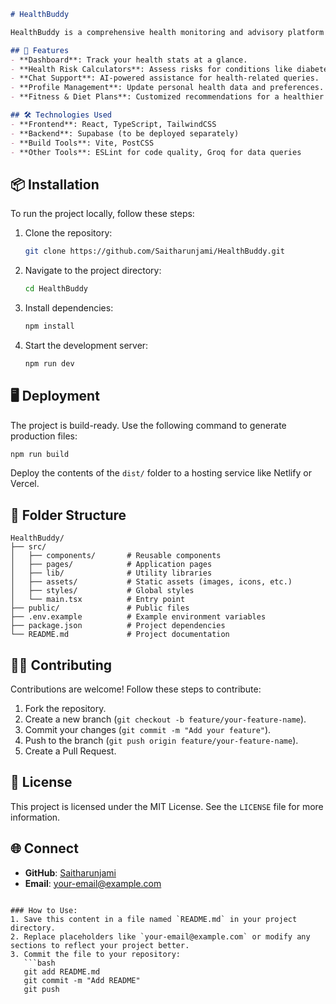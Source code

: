 

```markdown
# HealthBuddy

HealthBuddy is a comprehensive health monitoring and advisory platform that offers personalized insights, tools, and analytics to help users manage and improve their health.

## 🚀 Features
- **Dashboard**: Track your health stats at a glance.
- **Health Risk Calculators**: Assess risks for conditions like diabetes, hypertension, heart disease, etc.
- **Chat Support**: AI-powered assistance for health-related queries.
- **Profile Management**: Update personal health data and preferences.
- **Fitness & Diet Plans**: Customized recommendations for a healthier lifestyle.

## 🛠️ Technologies Used
- **Frontend**: React, TypeScript, TailwindCSS
- **Backend**: Supabase (to be deployed separately)
- **Build Tools**: Vite, PostCSS
- **Other Tools**: ESLint for code quality, Groq for data queries
```

## 📦 Installation

To run the project locally, follow these steps:

1. Clone the repository:
   ```bash
   git clone https://github.com/Saitharunjami/HealthBuddy.git
   ```
2. Navigate to the project directory:
   ```bash
   cd HealthBuddy
   ```
3. Install dependencies:
   ```bash
   npm install
   ```
4. Start the development server:
   ```bash
   npm run dev
   ```

## 🖥️ Deployment
The project is build-ready. Use the following command to generate production files:
```bash
npm run build
```
Deploy the contents of the `dist/` folder to a hosting service like Netlify or Vercel.

## 📁 Folder Structure
```
HealthBuddy/
├── src/
│   ├── components/       # Reusable components
│   ├── pages/            # Application pages
│   ├── lib/              # Utility libraries
│   ├── assets/           # Static assets (images, icons, etc.)
│   ├── styles/           # Global styles
│   └── main.tsx          # Entry point
├── public/               # Public files
├── .env.example          # Example environment variables
├── package.json          # Project dependencies
└── README.md             # Project documentation
```

## 🧑‍💻 Contributing
Contributions are welcome! Follow these steps to contribute:
1. Fork the repository.
2. Create a new branch (`git checkout -b feature/your-feature-name`).
3. Commit your changes (`git commit -m "Add your feature"`).
4. Push to the branch (`git push origin feature/your-feature-name`).
5. Create a Pull Request.

## 📄 License
This project is licensed under the MIT License. See the `LICENSE` file for more information.

## 🌐 Connect
- **GitHub**: [Saitharunjami](https://github.com/Saitharunjami)
- **Email**: [your-email@example.com](mailto:your-email@example.com)
```

### How to Use:
1. Save this content in a file named `README.md` in your project directory.
2. Replace placeholders like `your-email@example.com` or modify any sections to reflect your project better.
3. Commit the file to your repository:
   ```bash
   git add README.md
   git commit -m "Add README"
   git push
   ```

